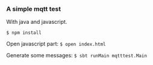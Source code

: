 ### A simple mqtt test 

With java and javascript.

```
$ npm install
```

Open javascript part: `$ open index.html`

Generate some messages:  `$ sbt runMain mqtttest.Main`
